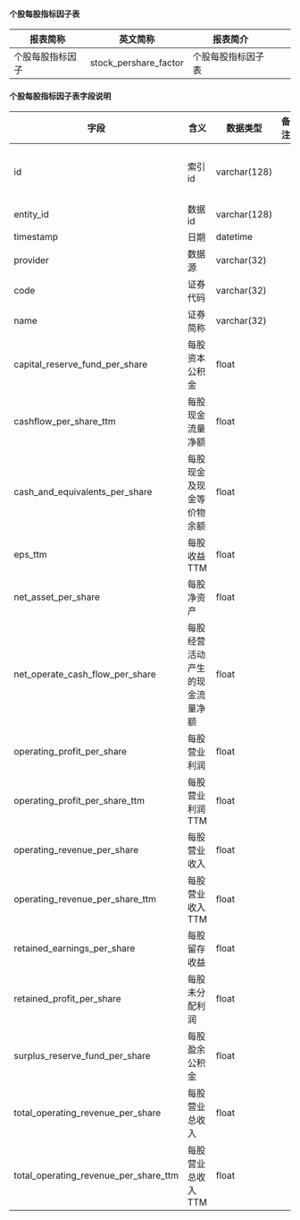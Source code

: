 #### 个股每股指标因子表

|报表简称|英文简称|报表简介|| |
|-----------|--------|--------|-----|-----|
|个股每股指标因子|stock_pershare_factor|个股每股指标因子表|||
#### 个股每股指标因子表字段说明
| 字段                                  | 含义                           | 数据类型     | 备注 | 索引     |
| ------------------------------------- | ------------------------------ | ------------ | ---- | -------- |
| id                                    | 索引id                         | varchar(128) |      | 主键索引 |
| entity_id                             | 数据id                         | varchar(128) |      |          |
| timestamp                             | 日期                           | datetime     |      |          |
| provider                              | 数据源                         | varchar(32)  |      |          |
| code                                  | 证券代码                       | varchar(32)  |      |          |
| name                                  | 证券简称                       | varchar(32)  |      |          |
| capital_reserve_fund_per_share        | 每股资本公积金                 | float        |      |          |
| cashflow_per_share_ttm                | 每股现金流量净额               | float        |      |          |
| cash_and_equivalents_per_share        | 每股现金及现金等价物余额       | float        |      |          |
| eps_ttm                               | 每股收益TTM                    | float        |      |          |
| net_asset_per_share                   | 每股净资产                     | float        |      |          |
| net_operate_cash_flow_per_share       | 每股经营活动产生的现金流量净额 | float        |      |          |
| operating_profit_per_share            | 每股营业利润                   | float        |      |          |
| operating_profit_per_share_ttm        | 每股营业利润TTM                | float        |      |          |
| operating_revenue_per_share           | 每股营业收入                   | float        |      |          |
| operating_revenue_per_share_ttm       | 每股营业收入TTM                | float        |      |          |
| retained_earnings_per_share           | 每股留存收益                   | float        |      |          |
| retained_profit_per_share             | 每股未分配利润                 | float        |      |          |
| surplus_reserve_fund_per_share        | 每股盈余公积金                 | float        |      |          |
| total_operating_revenue_per_share     | 每股营业总收入                 | float        |      |          |
| total_operating_revenue_per_share_ttm | 每股营业总收入TTM              | float        |      |          |